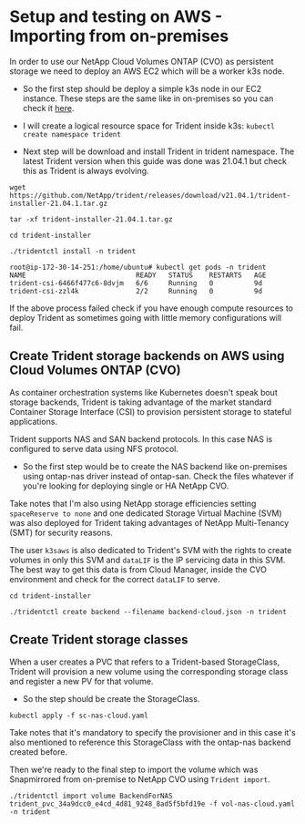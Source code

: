 # Setup and testing on AWS - Importing from on-premises

In order to use our NetApp Cloud Volumes ONTAP (CVO) as persistent storage we need to deploy an AWS EC2 which will be a worker k3s node. 

- So the first step should be deploy a simple k3s node in our EC2 instance. These steps are the same like in on-premises so you can check it [here](/README.md).

- I will create a logical resource space for Trident inside k3s:
```kubectl create namespace trident```
- Next step will be download and install Trident in trident namespace. The latest Trident version when this guide was done was 21.04.1 but check this as Trident is always evolving.
```
wget https://github.com/NetApp/trident/releases/download/v21.04.1/trident-installer-21.04.1.tar.gz

tar -xf trident-installer-21.04.1.tar.gz

cd trident-installer

./tridentctl install -n trident

root@ip-172-30-14-251:/home/ubuntu# kubectl get pods -n trident
NAME                           READY   STATUS    RESTARTS   AGE
trident-csi-6466f477c6-8dvjm   6/6     Running   0          9d
trident-csi-zzl4k              2/2     Running   0          9d
```

If the above process failed check if you have enough compute resources to deploy Trident as sometimes going with little memory configurations will fail.

## Create Trident storage backends on AWS using Cloud Volumes ONTAP (CVO)

As container orchestration systems like Kubernetes doesn't speak bout storage backends, Trident is taking advantage of the market standard Container Storage Interface (CSI) to provision persistent storage to stateful applications.

Trident supports NAS and SAN backend protocols. In this case NAS is configured to serve data using NFS protocol.

- So the first step would be to create the NAS backend like on-premises using ontap-nas driver instead of ontap-san. Check the files whatever if you're looking for deploying single or HA NetApp CVO.

Take notes that I'm also using NetApp storage efficiencies setting ```spaceReserve to none``` and one dedicated Storage Virtual Machine (SVM) was also deployed for Trident taking advantages of NetApp Multi-Tenancy (SMT) for security reasons.

The user ```k3saws``` is also dedicated to Trident's SVM with the rights to create volumes in only this SVM and ```dataLIF``` is the IP servicing data in this SVM. The best way to get this data is from Cloud Manager, inside the CVO environment and check for the correct ```dataLIF``` to serve.

```
cd trident-installer

./tridentctl create backend --filename backend-cloud.json -n trident
```

## Create Trident storage classes

When a user creates a PVC that refers to a Trident-based StorageClass, Trident will provision a new volume using the corresponding storage class and register a new PV for that volume.

- So the step should be create the StorageClass.

```
kubectl apply -f sc-nas-cloud.yaml
```
Take notes that it's mandatory to specify the provisioner and in this case it's also mentioned to reference this StorageClass with the ontap-nas backend created before.

Then we're ready to the final step to import the volume which was Snapmirrored from on-premise to NetApp CVO using ```Trident import```.

```
./tridentctl import volume BackendForNAS trident_pvc_34a9dcc0_e4cd_4d81_9248_8ad5f5bfd19e -f vol-nas-cloud.yaml -n trident
```